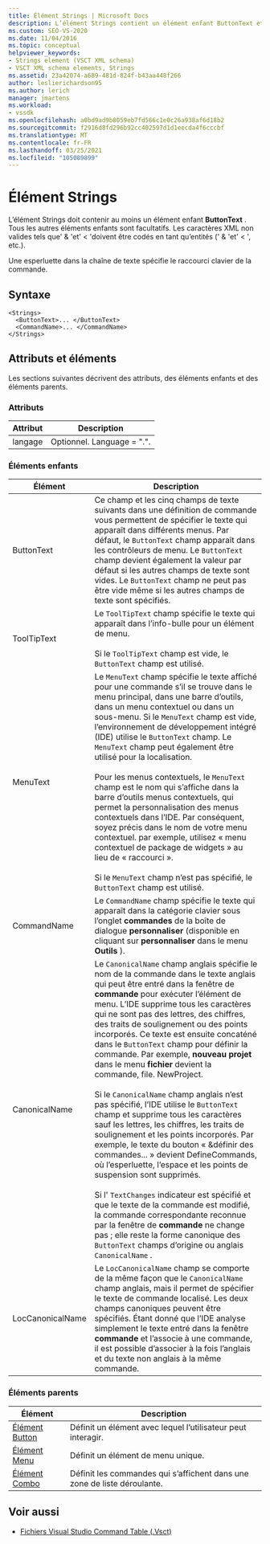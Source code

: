 ```yaml
---
title: Élément Strings | Microsoft Docs
description: L’élément Strings contient un élément enfant ButtonText et d’autres éléments enfants facultatifs. Une esperluette dans la chaîne de texte spécifie un raccourci clavier.
ms.custom: SEO-VS-2020
ms.date: 11/04/2016
ms.topic: conceptual
helpviewer_keywords:
- Strings element (VSCT XML schema)
- VSCT XML schema elements, Strings
ms.assetid: 23a42074-a689-481d-824f-b43aa448f266
author: leslierichardson95
ms.author: lerich
manager: jmartens
ms.workload:
- vssdk
ms.openlocfilehash: a0bd9ad9b8059eb7fd566c1e0c26a938af6d18b2
ms.sourcegitcommit: f2916d8fd296b92cc402597d1d1eecda4f6cccbf
ms.translationtype: MT
ms.contentlocale: fr-FR
ms.lasthandoff: 03/25/2021
ms.locfileid: "105089899"
---
```

# <a name="strings-element"></a>Élément Strings
L’élément Strings doit contenir au moins un élément enfant **ButtonText** . Tous les autres éléments enfants sont facultatifs. Les caractères XML non valides tels que' & 'et' < 'doivent être codés en tant qu’entités (' &amp; 'et' &lt; ', etc.).

 Une esperluette dans la chaîne de texte spécifie le raccourci clavier de la commande.

## <a name="syntax"></a>Syntaxe

```
<Strings>
  <ButtonText>... </ButtonText>
  <CommandName>... </CommandName>
</Strings>
```

## <a name="attributes-and-elements"></a>Attributs et éléments
 Les sections suivantes décrivent des attributs, des éléments enfants et des éléments parents.

### <a name="attributes"></a>Attributs

|Attribut|Description|
|---------------|-----------------|
|langage|Optionnel. Language = ".".|

### <a name="child-elements"></a>Éléments enfants

|Élément|Description|
|-------------|-----------------|
|ButtonText|Ce champ et les cinq champs de texte suivants dans une définition de commande vous permettent de spécifier le texte qui apparaît dans différents menus. Par défaut, le `ButtonText` champ apparaît dans les contrôleurs de menu. Le `ButtonText` champ devient également la valeur par défaut si les autres champs de texte sont vides. Le `ButtonText` champ ne peut pas être vide même si les autres champs de texte sont spécifiés.|
|ToolTipText|Le `ToolTipText` champ spécifie le texte qui apparaît dans l’info-bulle pour un élément de menu.<br /><br /> Si le `ToolTipText` champ est vide, le `ButtonText` champ est utilisé.|
|MenuText|Le `MenuText` champ spécifie le texte affiché pour une commande s’il se trouve dans le menu principal, dans une barre d’outils, dans un menu contextuel ou dans un sous-menu. Si le `MenuText` champ est vide, l’environnement de développement intégré (IDE) utilise le `ButtonText` champ. Le `MenuText` champ peut également être utilisé pour la localisation.<br /><br /> Pour les menus contextuels, le `MenuText` champ est le nom qui s’affiche dans la barre d’outils menus contextuels, qui permet la personnalisation des menus contextuels dans l’IDE. Par conséquent, soyez précis dans le nom de votre menu contextuel. par exemple, utilisez « menu contextuel de package de widgets » au lieu de « raccourci ».<br /><br /> Si le `MenuText` champ n’est pas spécifié, le `ButtonText` champ est utilisé.|
|CommandName|Le `CommandName` champ spécifie le texte qui apparaît dans la catégorie clavier sous l’onglet **commandes** de la boîte de dialogue **personnaliser** (disponible en cliquant sur **personnaliser** dans le menu **Outils** ).|
|CanonicalName|Le `CanonicalName` champ anglais spécifie le nom de la commande dans le texte anglais qui peut être entré dans la fenêtre de **commande** pour exécuter l’élément de menu. L’IDE supprime tous les caractères qui ne sont pas des lettres, des chiffres, des traits de soulignement ou des points incorporés. Ce texte est ensuite concaténé dans le `ButtonText` champ pour définir la commande. Par exemple, **nouveau projet** dans le menu **fichier** devient la commande, file. NewProject.<br /><br /> Si le `CanonicalName` champ anglais n’est pas spécifié, l’IDE utilise le `ButtonText` champ et supprime tous les caractères sauf les lettres, les chiffres, les traits de soulignement et les points incorporés. Par exemple, le texte du bouton « &définir des commandes... » devient DefineCommands, où l’esperluette, l’espace et les points de suspension sont supprimés.<br /><br /> Si l' `TextChanges` indicateur est spécifié et que le texte de la commande est modifié, la commande correspondante reconnue par la fenêtre de **commande** ne change pas ; elle reste la forme canonique des `ButtonText` champs d’origine ou anglais `CanonicalName` .|
|LocCanonicalName|Le `LocCanonicalName` champ se comporte de la même façon que le `CanonicalName` champ anglais, mais il permet de spécifier le texte de commande localisé. Les deux champs canoniques peuvent être spécifiés. Étant donné que l’IDE analyse simplement le texte entré dans la fenêtre **commande** et l’associe à une commande, il est possible d’associer à la fois l’anglais et du texte non anglais à la même commande.|

### <a name="parent-elements"></a>Éléments parents

|Élément|Description|
|-------------|-----------------|
|[Élément Button](../extensibility/button-element.md)|Définit un élément avec lequel l’utilisateur peut interagir.|
|[Élément Menu](../extensibility/menu-element.md)|Définit un élément de menu unique.|
|[Élément Combo](../extensibility/combo-element.md)|Définit les commandes qui s’affichent dans une zone de liste déroulante.|

## <a name="see-also"></a>Voir aussi
- [Fichiers Visual Studio Command Table (.Vsct)](../extensibility/internals/visual-studio-command-table-dot-vsct-files.md)
